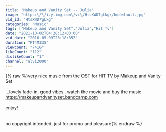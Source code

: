 ```yaml
---
title: "Makeup and Vanity Set -- Julia"
image: "https:\/\/i.ytimg.com\/vi\/HtsXWD7gLkg\/hqdefault.jpg"
vid_id: "HtsXWD7gLkg"
categories: "Music"
tags: ["Makeup and Vanity Set","Julia","Hit Tv"]
date: "2021-10-02T04:28:12+03:00"
vid_date: "2016-05-09T23:18:35Z"
duration: "PT4M33S"
viewcount: "7416"
likeCount: "112"
dislikeCount: "1"
channel: "alvi2000"
---
```

{% raw %}very nice music from the OST for HIT TV by Makeup and Vanity Set<br /><br />...lovely fade-in, good vibes.. watch the movie and buy the music<br /><a rel="nofollow" target="blank" href="https://makeupandvanityset.bandcamp.com">https://makeupandvanityset.bandcamp.com</a><br /><br />enjoy!<br /><br /><br />no copyright intended, just for promo and pleasure{% endraw %}
